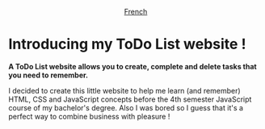<p align="center">
    <a href="README_fr.md">French</a>
</p>

# Introducing my ToDo List website !

**A ToDo List website allows you to create, complete and delete tasks that you need to remember.**

I decided to create this little website to help me learn (and remember) HTML,
CSS and JavaScript concepts before the 4th semester JavaScript course of my
bachelor's degree. Also I was bored so I guess that it's a perfect way
to combine business with pleasure !
